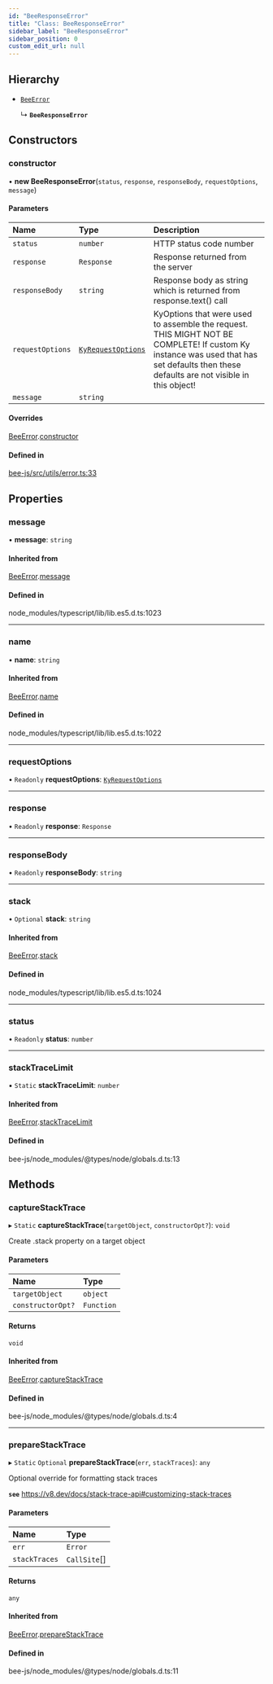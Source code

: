 ```yaml
---
id: "BeeResponseError"
title: "Class: BeeResponseError"
sidebar_label: "BeeResponseError"
sidebar_position: 0
custom_edit_url: null
---
```


## Hierarchy

- [`BeeError`](BeeError.md)

  ↳ **`BeeResponseError`**

## Constructors

### constructor

• **new BeeResponseError**(`status`, `response`, `responseBody`, `requestOptions`, `message`)

#### Parameters

| Name | Type | Description |
| :------ | :------ | :------ |
| `status` | `number` | HTTP status code number |
| `response` | `Response` | Response returned from the server |
| `responseBody` | `string` | Response body as string which is returned from response.text() call |
| `requestOptions` | [`KyRequestOptions`](../interfaces/KyRequestOptions.md) | KyOptions that were used to assemble the request. THIS MIGHT NOT BE COMPLETE! If custom Ky instance was used that has set defaults then these defaults are not visible in this object! |
| `message` | `string` |  |

#### Overrides

[BeeError](BeeError.md).[constructor](BeeError.md#constructor)

#### Defined in

[bee-js/src/utils/error.ts:33](https://github.com/ethersphere/bee-js/blob/2c8b9d1/src/utils/error.ts#L33)

## Properties

### message

• **message**: `string`

#### Inherited from

[BeeError](BeeError.md).[message](BeeError.md#message)

#### Defined in

node_modules/typescript/lib/lib.es5.d.ts:1023

___

### name

• **name**: `string`

#### Inherited from

[BeeError](BeeError.md).[name](BeeError.md#name)

#### Defined in

node_modules/typescript/lib/lib.es5.d.ts:1022

___

### requestOptions

• `Readonly` **requestOptions**: [`KyRequestOptions`](../interfaces/KyRequestOptions.md)

___

### response

• `Readonly` **response**: `Response`

___

### responseBody

• `Readonly` **responseBody**: `string`

___

### stack

• `Optional` **stack**: `string`

#### Inherited from

[BeeError](BeeError.md).[stack](BeeError.md#stack)

#### Defined in

node_modules/typescript/lib/lib.es5.d.ts:1024

___

### status

• `Readonly` **status**: `number`

___

### stackTraceLimit

▪ `Static` **stackTraceLimit**: `number`

#### Inherited from

[BeeError](BeeError.md).[stackTraceLimit](BeeError.md#stacktracelimit)

#### Defined in

bee-js/node_modules/@types/node/globals.d.ts:13

## Methods

### captureStackTrace

▸ `Static` **captureStackTrace**(`targetObject`, `constructorOpt?`): `void`

Create .stack property on a target object

#### Parameters

| Name | Type |
| :------ | :------ |
| `targetObject` | `object` |
| `constructorOpt?` | `Function` |

#### Returns

`void`

#### Inherited from

[BeeError](BeeError.md).[captureStackTrace](BeeError.md#capturestacktrace)

#### Defined in

bee-js/node_modules/@types/node/globals.d.ts:4

___

### prepareStackTrace

▸ `Static` `Optional` **prepareStackTrace**(`err`, `stackTraces`): `any`

Optional override for formatting stack traces

**`see`** https://v8.dev/docs/stack-trace-api#customizing-stack-traces

#### Parameters

| Name | Type |
| :------ | :------ |
| `err` | `Error` |
| `stackTraces` | `CallSite`[] |

#### Returns

`any`

#### Inherited from

[BeeError](BeeError.md).[prepareStackTrace](BeeError.md#preparestacktrace)

#### Defined in

bee-js/node_modules/@types/node/globals.d.ts:11
